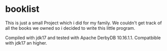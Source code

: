 # booklist

This is just a small Project which i did for my family.
We couldn't get track of all the books we owned so i decided to write this little program.

Compiled with jdk17 and tested with Apache DerbyDB 10.16.1.1.
Compatbible with jdk17 an higher.

